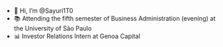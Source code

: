 - 👋 Hi, I’m @Sayuri1T0
- 📚 Attending the fifth semester of Business Administration (evening) at the University of São Paulo
- 📊 Investor Relations Intern at Genoa Capital

<!---
Sayuri1T0/Sayuri1T0 is a ✨ special ✨ repository because its `README.md` (this file) appears on your GitHub profile.
You can click the Preview link to take a look at your changes.
--->
